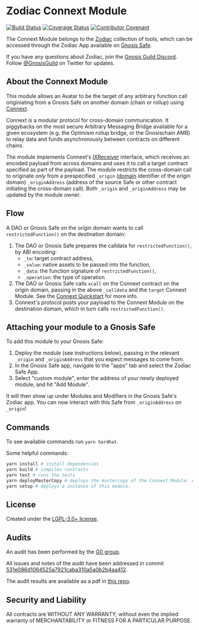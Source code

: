 # Zodiac Connext Module

[![Build Status](https://github.com/gnosis/zodiac-module-connext/actions/workflows/ci.yml/badge.svg)](https://github.com/gnosis/zodiac-module-connext/actions/workflows/ci.yml)
[![Coverage Status](https://coveralls.io/repos/github/gnosis/zodiac-module-connext/badge.svg?branch=main&cache_bust=1)](https://coveralls.io/github/gnosis/zodiac-module-connext?branch=main)
[![Contributor Covenant](https://img.shields.io/badge/Contributor%20Covenant-2.1-4baaaa.svg)](https://github.com/gnosis/CODE_OF_CONDUCT)

The Connext Module belongs to the [Zodiac](https://github.com/gnosis/zodiac) collection of tools, which can be accessed through the Zodiac App available on [Gnosis Safe](https://gnosis-safe.io/).

If you have any questions about Zodiac, join the [Gnosis Guild Discord](https://discord.gg/wwmBWTgyEq). Follow [@GnosisGuild](https://twitter.com/gnosisguild) on Twitter for updates.

## About the Connext Module

This module allows an Avatar to be the target of any arbitrary function call originiating from a Gnosis Safe on another domain (chain or rollup) using [Connext](https://connext.network).

Connext is a modular protocol for cross-domain communication. It piggybacks on the most secure Arbitrary Messaging Bridge available for a given ecosystem (e.g. the Optimism rollup bridge, or the Gnosischain AMB) to relay data and funds asynchronously between contracts on different chains.

The module implements Connext's [IXReceiver](https://github.com/connext/zodiac-module-connext/blob/main/contracts/interfaces/IXReceiver.sol) interface, which receives an encoded payload from across domains and uses it to call a target contract specified as part of the payload. The module restricts the cross-domain call to originate *only* from a prespecified `_origin` ([domain](https://docs.connext.network/resources/supported-chains#domain-ids) identifier of the origin domain) `_originAddress` (address of the source Safe or other contract initiating the cross-domain call). Both `_origin` and `_originAddress` may be updated by the module owner.

## Flow

A DAO or Gnosis Safe on the origin domain wants to call `restrictedFunction()` on the destination domain:
1. The DAO or Gnosis Safe prepares the calldata for `restrictedFunction()`, by ABI encoding:
    - `_to`: target contract address, 
    - `_value`: native assets to be passed into the function, 
    - `_data`: the function signature of `restrictedFunction()`,
    - `_operation`: the type of operation
2. The DAO or Gnosis Safe calls `xcall` on the Connext contract on the origin domain, passing in the above `_calldata` and the `target` Connext Module. See the [Connext Quickstart](https://docs.connext.network/developers/quickstart#source-contract) for more info.
3. Connext's protocol posts your payload to the Connext Module on the destination domain, which in turn calls `restrictedFunction()`.

## Attaching your module to a Gnosis Safe

To add this module to your Gnosis Safe:

1. Deploy the module (see instructions below), passing in the relevant `_origin` and `_originAddress` that you expect messages to come from.
2. In the Gnosis Safe app, navigate to the "apps" tab and select the Zodiac Safe App.
3. Select "custom module", enter the address of your newly deployed module, and hit "Add Module".

It will then show up under Modules and Modifiers in the Gnosis Safe's Zodiac app. You can now interact with this Safe from `_originAddress` on `_origin`!

## Commands

To see available commands run `yarn hardhat`.

Some helpful commands:

```sh
yarn install # install dependencies
yarn build # compiles contracts
yarn test # runs the tests
yarn deployMasterCopy # deploys the mastercopy of the Connext Module. Add the `--network` param to select a network.
yarn setup # deploys a instance of this module.
```

## License

Created under the [LGPL-3.0+ license](LICENSE).

## Audits

An audit has been performed by the [G0 group](https://github.com/g0-group).

All issues and notes of the audit have been addressed in commit [531e086d1064525a7921caba310a5a0b2b4aa412](https://github.com/gnosis/zodiac-module-connext/blob/531e086d1064525a7921caba310a5a0b2b4aa412/contracts/ConnextModule.sol).

The audit results are available as a pdf in [this repo](audits/ZodiacConnextModuleNov2022.pdf).

## Security and Liability

All contracts are WITHOUT ANY WARRANTY; without even the implied warranty of MERCHANTABILITY or FITNESS FOR A PARTICULAR PURPOSE.